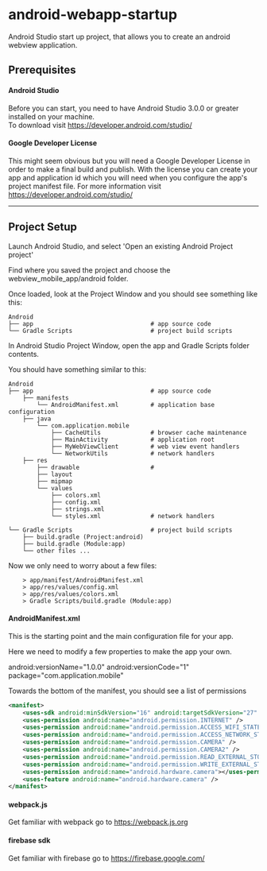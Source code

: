 # android-webapp-startup
Android Studio start up project, that allows you to create an android webview application.

## Prerequisites

#### Android Studio

Before you can start, you need to have Android Studio 3.0.0 or greater installed on your machine.<br>
To download visit https://developer.android.com/studio/

#### Google Developer License
This might seem obvious but you will need a Google Developer License in order to make a final build and publish. With the license you can create your app and application id which you will need when you configure the app's project manifest file.
For more information visit https://developer.android.com/studio/

***

## Project Setup

Launch Android Studio, and select 'Open an existing Android Project project'

Find where you saved the project and choose the webview_mobile_app/android folder.

Once loaded, look at the Project Window and you should see something like this:
```
Android
├── app                                 # app source code 
└── Gradle Scripts                      # project build scripts
```

In Android Studio Project Window, open the app and Gradle Scripts folder contents. <br>

You should have something similar to this:
```
Android
├── app                                 # app source code 
    ├── manifests
        └── AndroidManifest.xml         # application base configuration
    ├── java
        └── com.application.mobile
            ├── CacheUtils              # browser cache maintenance 
            ├── MainActivity            # application root 
            ├── MyWebViewClient         # web view event handlers
            └── NetworkUtils            # network handlers
    ├── res
        ├── drawable                    #
        ├── layout
        ├── mipmap
        └── values
            ├── colors.xml
            ├── config.xml
            ├── strings.xml
            └── styles.xml              # network handlers

└── Gradle Scripts                      # project build scripts
    ├── build.gradle (Project:android)
    ├── build.gradle (Module:app)
    └── other files ...
```

Now we only need to worry about a few files:
```
    > app/manifest/AndroidManifest.xml
    > app/res/values/config.xml
    > app/res/values/colors.xml
    > Gradle Scripts/build.gradle (Module:app)
```

#### AndroidManifest.xml
This is the starting point and the main configuration file for your app.

Here we need to modify a few properties to make the app your own.

android:versionName="1.0.0" android:versionCode="1"
package="com.application.mobile"

Towards the bottom of the manifest, you should see a list of permissions
```xml
<manifest>    
    <uses-sdk android:minSdkVersion="16" android:targetSdkVersion="27" />
    <uses-permission android:name="android.permission.INTERNET" />
    <uses-permission android:name="android.permission.ACCESS_WIFI_STATE" />
    <uses-permission android:name="android.permission.ACCESS_NETWORK_STATE" />
    <uses-permission android:name="android.permission.CAMERA" />
    <uses-permission android:name="android.permission.CAMERA2" />
    <uses-permission android:name="android.permission.READ_EXTERNAL_STORAGE" />
    <uses-permission android:name="android.permission.WRITE_EXTERNAL_STORAGE" />
    <uses-permission android:name="android.hardware.camera"></uses-permission>
    <uses-feature android:name="android.hardware.camera" />
</manifest>
```




#### webpack.js
Get familiar with webpack go to https://webpack.js.org

#### firebase sdk
Get familiar with firebase go to https://firebase.google.com/
